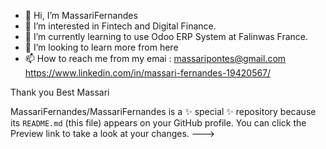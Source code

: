 - 👋 Hi, I’m MassariFernandes
- 👀 I’m interested in Fintech and Digital Finance.
- 🌱 I’m currently learning to use Odoo ERP System at Falinwas France.
- 💞️ I’m looking to learn more from here
- 📫 How to reach me from my emai : 
massaripontes@gmail.com
https://www.linkedin.com/in/massari-fernandes-19420567/

Thank you
Best
Massari 

MassariFernandes/MassariFernandes is a ✨ special ✨ repository because its `README.md` (this file) appears on your GitHub profile.
You can click the Preview link to take a look at your changes.
--->
